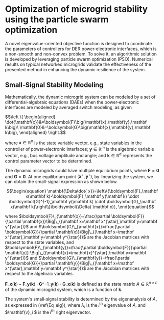 # Optimization of microgrid stability using the particle swarm optimization

A novel eigenvalue-oriented objective function is designed to coordinate the parameters of controllers for DER power-electronic interfaces, which is a non-smooth and non-convex problem. To solve it, an algorithmic solution is developed by leveraging particle swarm optimization (PSO). Numerical results on typical networked microgrids validate the effectiveness of the presented method in enhancing the dynamic resilience of the system.

## Small-Signal Stability Modeling

Mathematically, the dynamic microgrid system can be modeled by a set of differential-algebraic equations (DAEs) when the power-electronic interfaces are modeled by averaged switch modeling, as given

$$\left \\{ \begin{aligned}
\dot{\mathbf{x}}&=\boldsymbol{F}\big(\mathbf{x},\mathbf{y},\mathbf k\big)\\
\mathbf{0}&=\boldsymbol{G}\big(\mathbf{x},\mathbf{y},\mathbf k\big), 
\end{aligned} \right.$$

where $\mathbf{x} \in \mathbb{R}^n$ is the state variable vector, e.g., state variables in the controller of power-electronic interfaces;  $\mathbf{y} \in \mathbb{R}^m$ is the algebraic variable vector, e.g.,  bus voltage amplitude and angle;
and $\mathbf k \in \mathbb{R}^d$ represents the control parameter vector to be determined.

The dynamic microgrids could have multiple equilibrium points, where  $\boldsymbol{F}=\boldsymbol{0}$ and $\boldsymbol{G}=\boldsymbol{0}$. At one equilibrium point $(\mathbf{x}^{\star},\mathbf{y}^{\star})$, by linearizing the system, we can obtain the small-signal expression as shown below.

$$\begin{equation}
\mathbf{\Delta\dot{  x}}=\left\\{\boldsymbol{F}_\mathbf x(\mathbf k)-\boldsymbol{F}_\mathbf y(\mathbf k) \cdot \boldsymbol{G}^{-1}_\mathbf y(\mathbf k) \cdot \boldsymbol{G}_\mathbf x(\mathbf k)\right\\}\boldsymbol{\Delta{ \mathbf x}},
\end{equation}$$

where $\boldsymbol{F}\_{\mathbf{x}}=\frac{\partial \boldsymbol{F}}{\partial \mathbf{x}}\Big|\_{(\mathbf x=\mathbf x^{\star},\mathbf y=\mathbf y^{\star})}$ and $\boldsymbol{G}\_{\mathbf{x}}=\frac{\partial \boldsymbol{G}}{\partial \mathbf{x}}\Big|\_{(\mathbf x=\mathbf x^{\star},\mathbf y=\mathbf y^{\star})}$
are the Jacobian matrices with respect to the state variables, 
and $\boldsymbol{F}\_{\mathbf{y}}=\frac{\partial \boldsymbol{F}}{\partial \mathbf{y}} \Big|\_{(\mathbf{x}=\mathbf{x}^{\star},\mathbf y=\mathbf y^{\star})}$ and $\boldsymbol{G}\_{\mathbf{y}}=\frac{\partial \boldsymbol{G}}{\partial \mathbf{y}}\Big|\_{(\mathbf x=\mathbf x^{\star},\mathbf y=\mathbf y^{\star})}$ 
are the Jacobian matrices with respect to the algebraic variables.

$\boldsymbol{F}\_\mathbf x(\mathbf k)-\boldsymbol{F}\_\mathbf y(\mathbf k) \cdot \boldsymbol{G}\^{-1}\_\mathbf y(\mathbf k) \cdot \boldsymbol{G}\_\mathbf x(\mathbf k)$ is defined as the state matrix $A \in \mathbb{R}^{n\times n}$ of the dynamic microgrid system, which is a function of $\mathbf k$.

The system's small-signal stability is determined by the eigenanalysis of $A$, as expressed in (\ref{Eq_eig}), where  $\lambda_i$ is the $i^\text{th}$ eigenvalue of $A$, and $\mathbf{v}\_i $ is the $i^\text{th}$ right  eigenvector.

